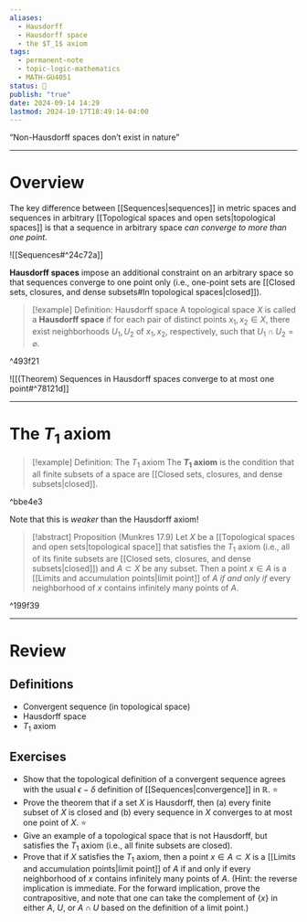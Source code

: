 ```yaml
---
aliases:
  - Hausdorff
  - Hausdorff space
  - the $T_1$ axiom
tags:
  - permanent-note
  - topic-logic-mathematics
  - MATH-GU4051
status: 🔴
publish: "true"
date: 2024-09-14 14:29
lastmod: 2024-10-17T18:49:14-04:00
---
```


“Non-Hausdorff spaces don’t exist in nature”

---
# Overview

The key difference between [[Sequences|sequences]] in metric spaces and sequences in arbitrary [[Topological spaces and open sets|topological spaces]] is that a sequence in arbitrary space *can converge to more than one point.*

![[Sequences#^24c72a]]

**Hausdorff spaces** impose an additional constraint on an arbitrary space so that sequences converge to one point only (i.e., one-point sets are [[Closed sets, closures, and dense subsets#In topological spaces|closed]]).

>[!example] Definition: Hausdorff space
>A topological space $X$ is called a **Hausdorff space** if for each pair of distinct points $x_1, x_2 \in X$, there exist neighborhoods $U_1, U_2$ of $x_1, x_2$, respectively, such that $U_1 \cap U_2 = \varnothing$.

^493f21

![[(Theorem) Sequences in Hausdorff spaces converge to at most one point#^78121d]]

---
# The $T_1$ axiom

>[!example] Definition: The $T_1$ axiom
>The **$T_1$ axiom** is the condition that all finite subsets of a space are [[Closed sets, closures, and dense subsets|closed]].

^bbe4e3

Note that this is *weaker* than the Hausdorff axiom!

>[!abstract] Proposition (Munkres 17.9)
>Let $X$ be a [[Topological spaces and open sets|topological space]] that satisfies the $T_1$ axiom (i.e., all of its finite subsets are [[Closed sets, closures, and dense subsets|closed]]) and $A \subset X$ be any subset. Then a point $x \in A$ is a [[Limits and accumulation points|limit point]] of $A$ *if and only if* every neighborhood of $x$ contains infinitely many points of $A$.

^199f39

---
# Review

## Definitions

- Convergent sequence (in topological space)
- Hausdorff space
- $T_1$ axiom

## Exercises

- Show that the topological definition of a convergent sequence agrees with the usual $\epsilon-\delta$ definition of [[Sequences|convergence]] in $\mathbb R$. ⭐
- Prove the theorem that if a set $X$ is Hausdorff, then (a) every finite subset of $X$ is closed and (b) every sequence in $X$ converges to at most one point of $X$. ⭐
- Give an example of a topological space that is not Hausdorff, but satisfies the $T_1$ axiom (i.e., all finite subsets are closed).
- Prove that if $X$ satisfies the $T_1$ axiom, then a point $x \in A \subset X$ is a [[Limits and accumulation points|limit point]] of $A$ if and only if every neighborhood of $x$ contains infinitely many points of $A$. (Hint: the reverse implication is immediate. For the forward implication, prove the contrapositive, and note that one can take the complement of $\{x\}$ in either $A$, $U$, or $A \cap U$ based on the definition of a limit point.)